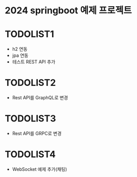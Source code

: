 # 2024 springboot 예제 프로젝트

# TODOLIST1
- h2 연동
- jpa 연동
- 테스트 REST API 추가

# TODOLIST2
- Rest API를 GraphQL로 변경


# TODOLIST3
- Rest API를 GRPC로 변경

# TODOLIST4
- WebSocket 예제 추가(채팅)
